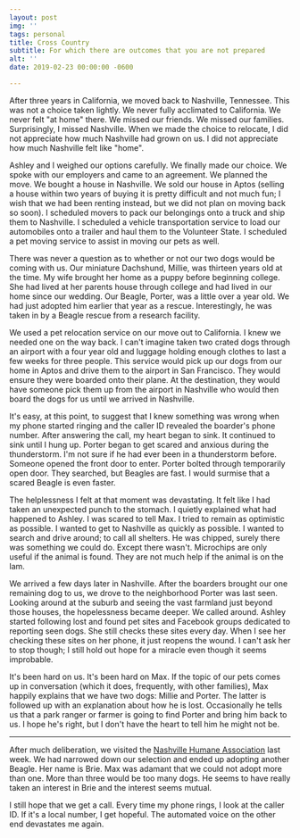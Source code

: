 ```yaml
---
layout: post
img: ''
tags: personal
title: Cross Country
subtitle: For which there are outcomes that you are not prepared
alt: ''
date: 2019-02-23 00:00:00 -0600

---
```

After three years in California, we moved back to Nashville, Tennessee. This was not a choice taken lightly. We never fully acclimated to California. We never felt "at home" there. We missed our friends. We missed our families. Surprisingly, I missed Nashville. When we made the choice to relocate, I did not appreciate how much Nashville had grown on us. I did not appreciate how much Nashville felt like "home".

Ashley and I weighed our options carefully. We finally made our choice. We spoke with our employers and came to an agreement. We planned the move. We bought a house in Nashville. We sold our house in Aptos (selling a house within two years of buying it is pretty difficult and not much fun; I wish that we had been renting instead, but we did not plan on moving back so soon). I scheduled movers to pack our belongings onto a truck and ship them to Nashville. I scheduled a vehicle transportation service to load our automobiles onto a trailer and haul them to the Volunteer State. I scheduled a pet moving service to assist in moving our pets as well.

There was never a question as to whether or not our two dogs would be coming with us. Our miniature Dachshund, Millie, was thirteen years old at the time. My wife brought her home as a puppy before beginning college. She had lived at her parents house through college and had lived in our home since our wedding. Our Beagle, Porter, was a little over a year old. We had just adopted him earlier that year as a rescue. Interestingly, he was taken in by a Beagle rescue from a research facility.

We used a pet relocation service on our move out to California. I knew we needed one on the way back. I can't imagine taken two crated dogs through an airport with a four year old and luggage holding enough clothes to last a few weeks for three people. This service would pick up our dogs from our home in Aptos and drive them to the airport in San Francisco. They would ensure they were boarded onto their plane. At the destination, they would have someone pick them up from the airport in Nashville who would then board the dogs for us until we arrived in Nashville.

It's easy, at this point, to suggest that I knew something was wrong when my phone started ringing and the caller ID revealed the boarder's phone number. After answering the call, my heart began to sink. It continued to sink until I hung up. Porter began to get scared and anxious during the thunderstorm. I'm not sure if he had ever been in a thunderstorm before. Someone opened the front door to enter. Porter bolted through temporarily open door. They searched, but Beagles are fast. I would surmise that a scared Beagle is even faster.

The helplessness I felt at that moment was devastating. It felt like I had taken an unexpected punch to the stomach. I quietly explained what had happened to Ashley. I was scared to tell Max. I tried to remain as optimistic as possible. I wanted to get to Nashville as quickly as possible. I wanted to search and drive around; to call all shelters. He was chipped, surely there was something we could do. Except there wasn't. Microchips are only useful if the animal is found. They are not much help if the animal is on the lam.

We arrived a few days later in Nashville. After the boarders brought our one remaining dog to us, we drove to the neighborhood Porter was last seen. Looking around at the suburb and seeing the vast farmland just beyond those houses, the hopelessness became deeper. We called around. Ashley started following lost and found pet sites and Facebook groups dedicated to reporting seen dogs. She still checks these sites every day. When I see her checking these sites on her phone, it just reopens the wound. I can't ask her to stop though; I still hold out hope for a miracle even though it seems improbable.

It's been hard on us. It's been hard on Max. If the topic of our pets comes up in conversation (which it does, frequently, with other families), Max happily explains that we have two dogs: Millie and Porter. The latter is followed up with an explanation about how he is lost. Occasionally he tells us that a park ranger or farmer is going to find Porter and bring him back to us. I hope he's right, but I don't have the heart to tell him he might not be.

***

After much deliberation, we visited the [Nashville Humane Association](http://nashvillehumane.org) last week. We had narrowed down our selection and ended up adopting another Beagle. Her name is Brie. Max was adamant that we could not adopt more than one. More than three would be too many dogs. He seems to have really taken an interest in Brie and the interest seems mutual.

I still hope that we get a call. Every time my phone rings, I look at the caller ID. If it's a local number, I get hopeful. The automated voice on the other end devastates me again.
